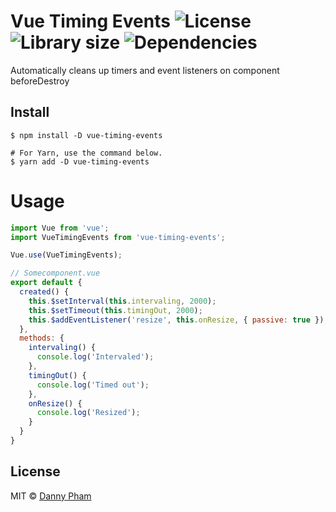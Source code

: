 # Vue Timing Events ![License](https://badgen.net/github/license/dannynpham/vue-timing-events) ![Library size](https://badgen.net/bundlephobia/minzip/vue-timing-events) ![Dependencies](https://badgen.net/david/dep/dannynpham/vue-timing-events)

Automatically cleans up timers and event listeners on component beforeDestroy

## Install

```
$ npm install -D vue-timing-events

# For Yarn, use the command below.
$ yarn add -D vue-timing-events
```

# Usage

```js
import Vue from 'vue';
import VueTimingEvents from 'vue-timing-events';

Vue.use(VueTimingEvents);
```

```js
// Somecomponent.vue
export default {
  created() {
    this.$setInterval(this.intervaling, 2000);
    this.$setTimeout(this.timingOut, 2000);
    this.$addEventListener('resize', this.onResize, { passive: true });
  },
  methods: {
    intervaling() {
      console.log('Intervaled');
    },
    timingOut() {
      console.log('Timed out');
    },
    onResize() {
      console.log('Resized');
    }
  }
}
```

## License

MIT © [Danny Pham](https://dannynpham.tech)
